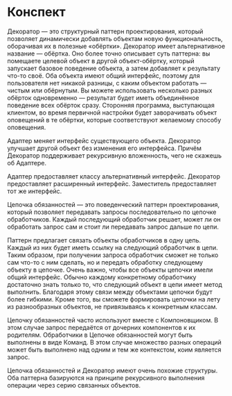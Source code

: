 # Конспект

Декоратор — это структурный паттерн проектирования, который позволяет динамически добавлять объектам новую функциональность, оборачивая их в полезные «обёртки». Декоратор имеет альтернативное название — обёртка. Оно более точно описывает суть паттерна: вы помещаете целевой объект в другой объект-обёртку, который запускает базовое поведение объекта, а затем добавляет к результату что-то своё. Оба объекта имеют общий интерфейс, поэтому для пользователя нет никакой разницы, с каким объектом работать — чистым или обёрнутым. Вы можете использовать несколько разных обёрток одновременно — результат будет иметь объединённое поведение всех обёрток сразу. Сторонняя программа, выступающая клиентом, во время первичной настройки будет заворачивать объект оповещений в те обёртки, которые соответствуют желаемому способу оповещения.

Адаптер меняет интерфейс существующего объекта. Декоратор улучшает другой объект без изменения его интерфейса. Причём Декоратор поддерживает рекурсивную вложенность, чего не скажешь об Адаптере.

Адаптер предоставляет классу альтернативный интерфейс. Декоратор предоставляет расширенный интерфейс. Заместитель предоставляет тот же интерфейс.


Цепочка обязанностей — это поведенческий паттерн проектирования, который позволяет передавать запросы последовательно по цепочке обработчиков. Каждый последующий обработчик решает, может ли он обработать запрос сам и стоит ли передавать запрос дальше по цепи.

Паттерн предлагает связать объекты обработчиков в одну цепь. Каждый из них будет иметь ссылку на следующий обработчик в цепи. Таким образом, при получении запроса обработчик сможет не только сам что-то с ним сделать, но и передать обработку следующему объекту в цепочке. Очень важно, чтобы все объекты цепочки имели общий интерфейс. Обычно каждому конкретному обработчику достаточно знать только то, что следующий объект в цепи имеет метод выполнить. Благодаря этому связи между объектами цепочки будут более гибкими. Кроме того, вы сможете формировать цепочки на лету из разнообразных объектов, не привязываясь к конкретным классам.

Цепочку обязанностей часто используют вместе с Компоновщиком. В этом случае запрос передаётся от дочерних компонентов к их родителям. Обработчики в Цепочке обязанностей могут быть выполнены в виде Команд. В этом случае множество разных операций может быть выполнено над одним и тем же контекстом, коим является запрос.


Цепочка обязанностей и Декоратор имеют очень похожие структуры. Оба паттерна базируются на принципе рекурсивного выполнения операции через серию связанных объектов.